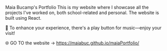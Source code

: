Maia Bucamp's Portfolio
This is my website where I showcase all the projects I've worked on, both school-related and personal. The website is built using React.

🎵 To enhance your experience, there's a play button for music—enjoy your visit!

🌐 GO TO the website → https://maiabuc.github.io/maiaPortfolio/
